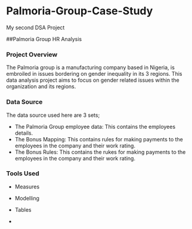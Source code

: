 # Palmoria-Group-Case-Study
My second DSA Project

##Palmoria Group HR Analysis

### Project Overview
The Palmoria group is a manufacturing company based in Nigeria, is embroiled in issues bordering on gender inequality in its 3 regions. This data analysis project aims to focus on gender related issues within the organization and its regions.

### Data Source
The data source used here are 3 sets;
- The Palmoria Group employee data: This contains the employees details.
- The Bonus Mapping: This contains rules for making payments to the employees in the company and their work rating.
- The Bonus Rules: This contains the rukes for making payments to the employees in the company and their work rating.

### Tools Used
- Measures
- Modelling
- Tables

- 
